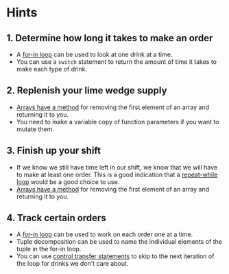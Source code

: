 # Hints

## 1. Determine how long it takes to make an order

- A [for-in loop][for-in-loops] can be used to look at one drink at a time.
- You can use a `switch` statement to return the amount of time it takes to make each type of drink.

## 2. Replenish your lime wedge supply

- [Arrays have a method][array-docs] for removing the first element of an array and returning it to you.
- You need to make a variable copy of function parameters if you want to mutate them.

## 3. Finish up your shift

- If we know we still have time left in our shift, we know that we will have to make at least one order. This is a good indication that a [repeat-while loop][repeat-loops] would be a good choice to use.
- [Arrays have a method][array-docs] for removing the first element of an array and returning it to you.

## 4. Track certain orders

- A [for-in loop][for-in-loops] can be used to work on each order one at a time.
- Tuple decomposition can be used to name the individual elements of the tuple in the for-in loop.
- You can use [control transfer statements][control-transfer] to skip to the next iteration of the loop for drinks we don't care about.

[for-in-loops]: https://docs.swift.org/swift-book/LanguageGuide/ControlFlow.html#ID121
[while-loops]: https://docs.swift.org/swift-book/LanguageGuide/ControlFlow.html#ID124
[repeat-loops]: https://docs.swift.org/swift-book/LanguageGuide/ControlFlow.html#ID126
[control-transfer]: https://docs.swift.org/swift-book/LanguageGuide/ControlFlow.html#ID135
[labeled-statements]: https://docs.swift.org/swift-book/LanguageGuide/ControlFlow.html#ID141
[tuples]: https://docs.swift.org/swift-book/LanguageGuide/TheBasics.html#ID329
[array-docs]: https://developer.apple.com/documentation/swift/array
